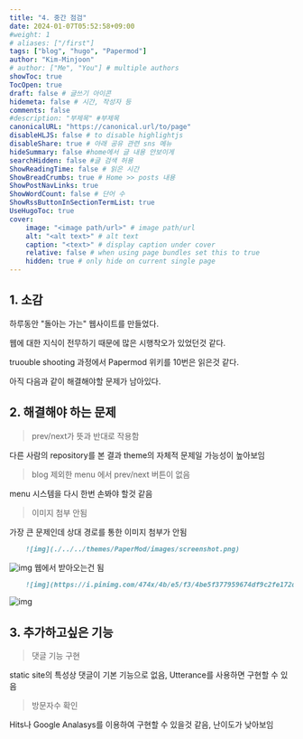 ```yaml
---
title: "4. 중간 점검"
date: 2024-01-07T05:52:58+09:00
#weight: 1
# aliases: ["/first"]
tags: ["blog", "hugo", "Papermod"]
author: "Kim-Minjoon"
# author: ["Me", "You"] # multiple authors
showToc: true
TocOpen: true
draft: false # 글쓰기 아이콘
hidemeta: false # 시간, 작성자 등 
comments: false
#description: "부제목" #부제목
canonicalURL: "https://canonical.url/to/page"
disableHLJS: false # to disable highlightjs
disableShare: true # 아래 공유 관련 sns 메뉴 
hideSummary: false #home에서 글 내용 안보이게
searchHidden: false #글 검색 허용
ShowReadingTime: false # 읽은 시간
ShowBreadCrumbs: true # Home >> posts 내용
ShowPostNavLinks: true
ShowWordCount: false # 단어 수
ShowRssButtonInSectionTermList: true
UseHugoToc: true
cover:
    image: "<image path/url>" # image path/url
    alt: "<alt text>" # alt text
    caption: "<text>" # display caption under cover
    relative: false # when using page bundles set this to true
    hidden: true # only hide on current single page
---
```


## 1. 소감
하루동안 "돌아는 가는" 웹사이트를 만들었다. 

웹에 대한 지식이 전무하기 때문에 많은 시행착오가 있었던것 같다. 

truouble shooting 과정에서 Papermod 위키를 10번은 읽은것 같다.

아직 다음과 같이 해결해야할 문제가 남아있다.

## 2. 해결해야 하는 문제
>prev/next가 뜻과 반대로 작용함

다른 사람의 repository를 본 결과 theme의 자체적 문제일 가능성이 높아보임

> blog 제외한 menu 에서 prev/next 버튼이 없음

menu 시스템을 다시 한번 손봐야 할것 같음

> 이미지 첨부 안됨

가장 큰 문제인데 상대 경로를 통한 이미지 첨부가 안됨
```.md
    ![img](./../../themes/PaperMod/images/screenshot.png)
```
![img](./../../themes/PaperMod/images/screenshot.png)
웹에서 받아오는건 됨
```.md
    ![img](https://i.pinimg.com/474x/4b/e5/f3/4be5f377959674df9c2fe172df272482.jpg)
```
![img](https://i.pinimg.com/474x/4b/e5/f3/4be5f377959674df9c2fe172df272482.jpg)
## 3. 추가하고싶은 기능

> 댓글 기능 구현

static site의 특성상 댓글이 기본 기능으로 없음, Utterance를 사용하면 구현할 수 있음


> 방문자수 확인

Hits나 Google Analasys를 이용하여 구현할 수 있을것 같음, 난이도가 낮아보임

